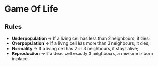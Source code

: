 # Game Of Life

## Rules

- **Underpopulation** -> If a living cell has less than 2 neighbours, it dies;  
- **Overpopulation** -> If a living cell has more than 3 neighbours, it dies;  
- **Normality** -> If a living cell has 2 or 3 neighbours, it stays alive;  
- **Reproduction** -> If a dead cell exactly 3 neighbours, a new one is born in place.  
